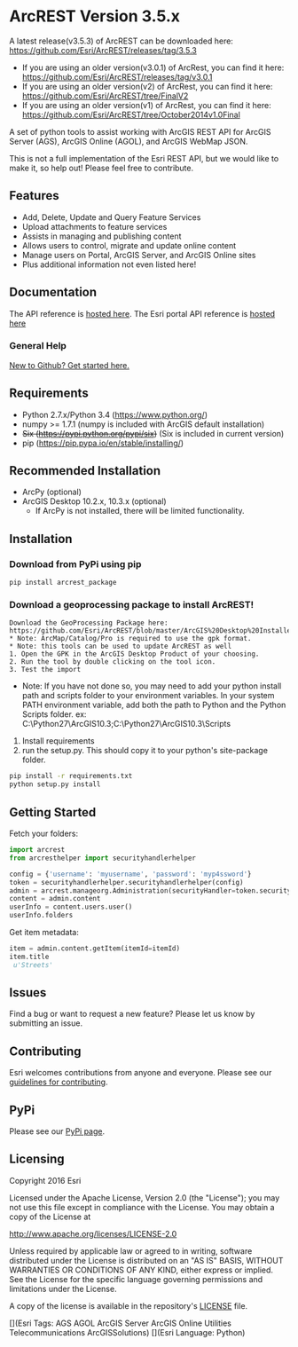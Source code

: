# ArcREST Version 3.5.x

A latest release(v3.5.3) of ArcREST can be downloaded here: https://github.com/Esri/ArcREST/releases/tag/3.5.3
* If you are using an older version(v3.0.1) of ArcRest, you can find it here: https://github.com/Esri/ArcREST/releases/tag/v3.0.1
* If you are using an older version(v2) of ArcRest, you can find it here: https://github.com/Esri/ArcREST/tree/FinalV2
* If you are using an older version(v1) of ArcRest, you can find it here: https://github.com/Esri/ArcREST/tree/October2014v1.0Final

A set of python tools to assist working with ArcGIS REST API for ArcGIS Server (AGS), ArcGIS Online (AGOL), and ArcGIS WebMap JSON.

This is not a full implementation of the Esri REST API, but we would like to make it, so help out!  Please feel free to contribute.

## Features

* Add, Delete, Update and Query Feature Services
* Upload attachments to feature services
* Assists in managing and publishing content
* Allows users to control, migrate and update online content
* Manage users on Portal, ArcGIS Server, and ArcGIS Online sites
* Plus additional information not even listed here!

## Documentation
 The API reference is [hosted here](http://esri.github.io/ArcREST/index.html).
 The Esri portal API reference is [hosted here](http://resources.arcgis.com/en/help/arcgis-rest-api)

### General Help

[New to Github? Get started here.](http://htmlpreview.github.com/?https://github.com/Esri/esri.github.com/blob/master/help/esri-getting-to-know-github.html)

## Requirements

* Python 2.7.x/Python 3.4 (https://www.python.org/)
* numpy >= 1.7.1 (numpy is included with ArcGIS default installation)
* ~~Six (https://pypi.python.org/pypi/six)~~ (Six is included in current version)
* pip (https://pip.pypa.io/en/stable/installing/)

## Recommended Installation

* ArcPy (optional)
* ArcGIS Desktop 10.2.x, 10.3.x (optional)
  - If ArcPy is not installed, there will be limited functionality.

## Installation

### Download from PyPi using pip

```pip install arcrest_package```

### Download a geoprocessing package to install ArcREST!
	Download the GeoProcessing Package here: https://github.com/Esri/ArcREST/blob/master/ArcGIS%20Desktop%20Installer/installing_arcrest.gpk
	* Note: ArcMap/Catalog/Pro is required to use the gpk format.
	* Note: this tools can be used to update ArcREST as well
    1. Open the GPK in the ArcGIS Desktop Product of your choosing.
	2. Run the tool by double clicking on the tool icon.
	3. Test the import
	
* Note:  If you have not done so, you may need to add your python install path and scripts folder to your environment variables.  In your system PATH environment variable, add both the path to Python and the Python Scripts folder. ex: C:\Python27\ArcGIS10.3;C:\Python27\ArcGIS10.3\Scripts

1. Install requirements
2. run the setup.py.  This should copy it to your python's site-package folder.

```bash
pip install -r requirements.txt
python setup.py install
```

## Getting Started

Fetch your folders:

```python
import arcrest
from arcresthelper import securityhandlerhelper

config = {'username': 'myusername', 'password': 'myp4ssword'}
token = securityhandlerhelper.securityhandlerhelper(config)
admin = arcrest.manageorg.Administration(securityHandler=token.securityhandler)
content = admin.content
userInfo = content.users.user()
userInfo.folders
```

Get item metadata:

```python
item = admin.content.getItem(itemId=itemId)
item.title
 u'Streets'
```

## Issues

Find a bug or want to request a new feature?  Please let us know by submitting an issue.

## Contributing

Esri welcomes contributions from anyone and everyone.
Please see our [guidelines for contributing](https://github.com/esri/contributing).

## PyPi

Please see our [PyPi page](https://pypi.python.org/pypi/ArcREST_Package).

## Licensing

Copyright 2016 Esri

Licensed under the Apache License, Version 2.0 (the "License");
you may not use this file except in compliance with the License.
You may obtain a copy of the License at

http://www.apache.org/licenses/LICENSE-2.0

Unless required by applicable law or agreed to in writing, software
distributed under the License is distributed on an "AS IS" BASIS,
WITHOUT WARRANTIES OR CONDITIONS OF ANY KIND, either express or implied.
See the License for the specific language governing permissions and
limitations under the License.

A copy of the license is available in the repository's
[LICENSE](LICENSE) file.

[](Esri Tags: AGS AGOL ArcGIS Server ArcGIS Online Utilities Telecommunications ArcGISSolutions)
[](Esri Language: Python)


